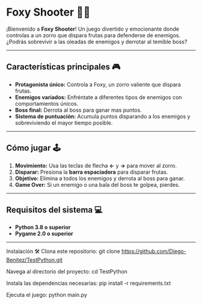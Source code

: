 # Foxy Shooter 🦊🍎

¡Bienvenido a **Foxy Shooter**! Un juego divertido y emocionante donde controlas a un zorro que dispara frutas para defenderse de enemigos. ¿Podrás sobrevivir a las oleadas de enemigos y derrotar al temible boss?


---

## Características principales 🎮

- **Protagonista único:** Controla a Foxy, un zorro valiente que dispara frutas.
- **Enemigos variados:** Enfréntate a diferentes tipos de enemigos con comportamientos únicos.
- **Boss final:** Derrota al boss para ganar mas puntos.
- **Sistema de puntuación:** Acumula puntos disparando a los enemigos y sobreviviendo el mayor tiempo posible.

---

## Cómo jugar 🕹️

1. **Movimiento:** Usa las teclas de flecha **←** y **→** para mover al zorro.
2. **Disparar:** Presiona la **barra espaciadora** para disparar frutas.
3. **Objetivo:** Elimina a todos los enemigos y derrota al boss para ganar.
4. **Game Over:** Si un enemigo o una bala del boss te golpea, pierdes.

---

## Requisitos del sistema 💻

- **Python 3.8 o superior**
- **Pygame 2.0 o superior**

---

Instalación 🛠️
Clona este repositorio:
git clone https://github.com/Diego-Benitez/TestPython.git

Navega al directorio del proyecto:
cd TestPython

Instala las dependencias necesarias:
pip install -r requirements.txt


Ejecuta el juego:
python main.py
